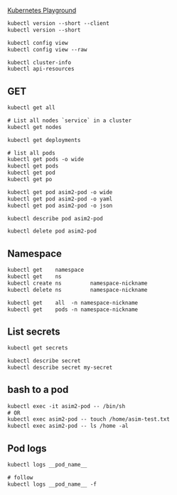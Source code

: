 [Kubernetes Playground](https://www.katacoda.com/courses/kubernetes/playground)


```txt
kubectl version --short --client 
kubectl version --short

kubectl config view
kubectl config view --raw

kubectl cluster-info
kubectl api-resources
```


## GET
```txt
kubectl get all

# List all nodes `service` in a cluster
kubectl get nodes

kubectl get deployments

# list all pods
kubectl get pods -o wide
kubectl get pods
kubectl get pod
kubectl get po
```



```txt
kubectl get pod asim2-pod -o wide
kubectl get pod asim2-pod -o yaml
kubectl get pod asim2-pod -o json

kubectl describe pod asim2-pod

kubectl delete pod asim2-pod
```


## Namespace
```txt
kubectl get    namespace
kubectl get    ns
kubectl create ns         namespace-nickname
kubectl delete ns         namespace-nickname

kubectl get    all  -n namespace-nickname
kubectl get    pods -n namespace-nickname
```


## List secrets
```txt
kubectl get secrets

kubectl describe secret
kubectl describe secret my-secret
```


## bash to a pod
```txt
kubectl exec -it asim2-pod -- /bin/sh
# OR
kubectl exec asim2-pod -- touch /home/asim-test.txt
kubectl exec asim2-pod -- ls /home -al
```


## Pod logs
```txt
kubectl logs __pod_name__

# follow
kubectl logs __pod_name__ -f
```
